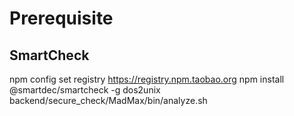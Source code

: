 # Prerequisite

## SmartCheck

npm config set registry https://registry.npm.taobao.org
npm install @smartdec/smartcheck -g
dos2unix backend/secure_check/MadMax/bin/analyze.sh